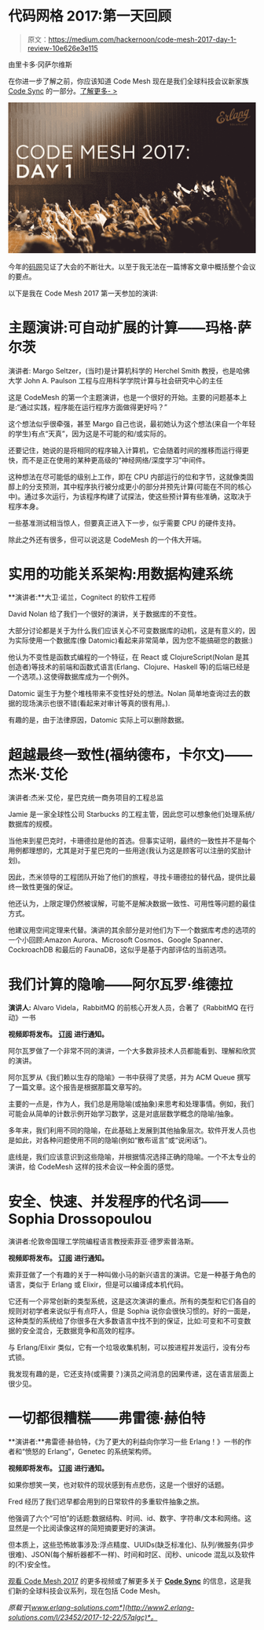 # 代码网格 2017:第一天回顾

> 原文：<https://medium.com/hackernoon/code-mesh-2017-day-1-review-10e626e3e115>

由里卡多·冈萨尔维斯

在你进一步了解之前，你应该知道 Code Mesh 现在是我们全球科技会议新家族 [Code Sync](https://www.erlang-solutions.com/blog/world-meet-code-sync-conferences.html) 的一部分。[了解更多- >](https://www.erlang-solutions.com/blog/world-meet-code-sync-conferences.html)

![](img/1a0ad574c6e25318b50873326b260a2e.png)

今年的[码网](http://www.codemesh.io/codemesh2017#home)见证了大会的不断壮大。以至于我无法在一篇博客文章中概括整个会议的要点。

以下是我在 Code Mesh 2017 第一天参加的演讲:

# 主题演讲:可自动扩展的计算——玛格·萨尔茨

演讲者: Margo Seltzer，(当时)是计算机科学的 Herchel Smith 教授，也是哈佛大学 John A. Paulson 工程与应用科学学院计算与社会研究中心的主任

这是 CodeMesh 的第一个主题演讲，也是一个很好的开始。主要的问题基本上是:“通过实践，程序能在运行程序方面做得更好吗？”

这个想法似乎很牵强，甚至 Margo 自己也说，最初她认为这个想法(来自一个年轻的学生)有点“天真”，因为这是不可能的和/或实际的。

还要记住，她说的是将相同的程序输入计算机，它会随着时间的推移而运行得更快，而不是正在使用的某种更高级的“神经网络/深度学习”中间件。

这种想法在尽可能低的级别上工作，即在 CPU 内部运行的位和字节，这就像类固醇上的分支预测，其中程序执行被分成更小的部分并预先计算(可能在不同的核心中)。通过多次运行，为该程序构建了试探法，使这些预计算有些准确，这取决于程序本身。

一些基准测试相当惊人，但要真正进入下一步，似乎需要 CPU 的硬件支持。

除此之外还有很多，但可以说这是 CodeMesh 的一个伟大开端。

# 实用的功能关系架构:用数据构建系统

**演讲者:**大卫·诺兰，Cognitect 的软件工程师

David Nolan 给了我们一个很好的演讲，关于数据库的不变性。

大部分讨论都是关于为什么我们应该关心不可变数据库的动机，这是有意义的，因为实际使用一个数据库(像 Datomic)看起来非常简单，因为您不能搞砸您的数据:)

他认为不变性是函数式编程的一个特征，在 React 或 ClojureScript(Nolan 是其创造者)等技术的前端和函数式语言(Erlang、Clojure、Haskell 等)的后端已经是一个选项。).这使得数据库成为一个例外。

Datomic 诞生于为整个堆栈带来不变性好处的想法。Nolan 简单地查询过去的数据的现场演示也很不错(看起来对审计等真的很有用。).

有趣的是，由于法律原因，Datomic 实际上可以删除数据。

# 超越最终一致性(福纳德布，卡尔文)——杰米·艾伦

演讲者:杰米·艾伦，星巴克统一商务项目的工程总监

Jamie 是一家全球性公司 Starbucks 的工程主管，因此您可以想象他们处理系统/数据库的规模。

当他来到星巴克时，卡珊德拉是他的首选。但事实证明，最终的一致性并不是每个用例都理想的，尤其是对于星巴克的一些用途(我认为这是顾客可以注册的奖励计划)。

因此，杰米领导的工程团队开始了他们的旅程，寻找卡珊德拉的替代品，提供比最终一致性更强的保证。

他还认为，上限定理仍然被误解，可能不是解决数据一致性、可用性等问题的最佳方式。

他建议用空间定理来代替。演讲的其余部分是对他们为下一个数据库考虑的选项的一个小回顾:Amazon Aurora、Microsoft Cosmos、Google Spanner、CockroachDB 和最后的 FaunaDB，这似乎是基于内部评估的当前选项。

# 我们计算的隐喻——阿尔瓦罗·维德拉

**演讲人:** Alvaro Videla，RabbitMQ 的前核心开发人员，合著了《RabbitMQ 在行动》一书

**视频即将发布。** [**订阅**](https://www.youtube.com/user/ErlangSolutions/) **进行通知。**

阿尔瓦罗做了一个非常不同的演讲，一个大多数非技术人员都能看到、理解和欣赏的演讲。

阿尔瓦罗从《我们赖以生存的隐喻》一书中获得了灵感，并为 ACM Queue 撰写了一篇文章。这个报告是根据那篇文章写的。

主要的一点是，作为人，我们总是用隐喻(或抽象)来思考和处理事情。例如，我们可能会从简单的计数示例开始学习数学，这是对底层数学概念的隐喻/抽象。

多年来，我们利用不同的隐喻，在此基础上发展到其他抽象层次。软件开发人员也是如此，对各种问题使用不同的隐喻(例如“散布谣言”或“说闲话”)。

底线是，我们应该意识到这些隐喻，并根据情况选择正确的隐喻。一个不太专业的演讲，给 CodeMesh 这样的技术会议一种全面的感觉。

# 安全、快速、并发程序的代名词——Sophia Drossopoulou

演讲者:伦敦帝国理工学院编程语言教授索菲亚·德罗索普洛斯。

**视频即将发布。** [**订阅**](https://www.youtube.com/user/ErlangSolutions/) **进行通知。**

索菲亚做了一个有趣的关于一种叫做小马的新兴语言的演讲。它是一种基于角色的语言，类似于 Erlang 或 Elixir，但是可以编译成本机代码。

它还有一个非常创新的类型系统，这是这次演讲的重点。所有的类型和它们各自的规则对初学者来说似乎有点吓人，但是 Sophia 说你会很快习惯的。好的一面是，这种类型的系统给了你很多在大多数语言中找不到的保证，比如:可变和不可变数据的安全混合，无数据竞争和高效的程序。

与 Erlang/Elixir 类似，它有一个垃圾收集机制，可以按进程并发运行，没有分布式锁。

我发现有趣的是，它还支持(或需要？)演员之间消息的因果传递，这在语言层面上很少见。

# 一切都很糟糕——弗雷德·赫伯特

**演讲者:**弗雷德·赫伯特，《为了更大的利益向你学习一些 Erlang！》一书的作者和“愤怒的 Erlang”，Genetec 的系统架构师。

**视频即将发布。** [**订阅**](https://www.youtube.com/user/ErlangSolutions/) **进行通知。**

如果你想笑一笑，也对软件的现状感到有点悲伤，这是一个很好的话题。

Fred 经历了我们迟早都会用到的日常软件的多重软件抽象之旅。

他强调了六个“可怕”的话题:数据结构、时间、id、数字、字符串/文本和网络。这显然是一个比阅读像这样的简短摘要更好的演讲。

但本质上，这些恐怖故事涉及:浮点精度、UUIDs(缺乏标准化)、队列/微服务(异步很难)、JSON(每个解析器都不一样)、时间和时区、闰秒、unicode 混乱以及软件的(不)安全性。

[观看 Code Mesh 2017](https://www.youtube.com/watch?v=csHiS8QefJg&list=PLWbHc_FXPo2goQkXS82Yn99HIpQ4G56oF) 的更多视频或了解更多关于 [**Code Sync**](https://www.erlang-solutions.com/blog/world-meet-code-sync-conferences.html) 的信息，这是我们新的全球科技会议系列，现在包括 Code Mesh。

*原载于*[*www.erlang-solutions.com*](http://www2.erlang-solutions.com/l/23452/2017-12-22/57qlgc)*。*